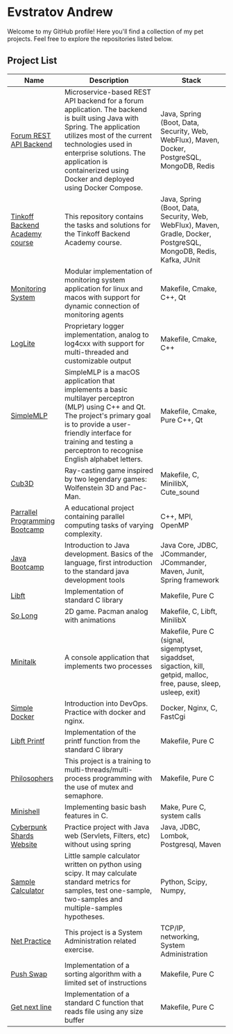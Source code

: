 # Evstratov Andrew

Welcome to my GitHub profile! Here you'll find a collection of my pet projects. Feel free to explore the repositories listed below.

## Project List

| Name | Description | Stack |
| --- | --- | --- |
| [Forum REST API Backend](https://github.com/LudwigAndreas/Forum-REST-API-Backend) | Microservice-based REST API backend for a forum application. The backend is built using Java with Spring. The application utilizes most of the current technologies used in enterprise solutions. The application is containerized using Docker and deployed using Docker Compose. | Java, Spring (Boot, Data, Security, Web, WebFlux), Maven, Docker, PostgreSQL, MongoDB, Redis
| [Tinkoff Backend Academy course](https://github.com/LudwigAndreas/Backend-Academy-2023) | This repository contains the tasks and solutions for the Tinkoff Backend Academy course. | Java, Spring (Boot, Data, Security, Web, WebFlux), Maven, Gradle, Docker, PostgreSQL, MongoDB, Redis, Kafka, JUnit
| [Monitoring System](https://github.com/LudwigAndreas/MonitoringSystem) | Modular implementation of monitoring system application for linux and macos with support for dynamic connection of monitoring agents | Makefile, Cmake, C++, Qt
| [LogLite](https://github.com/LudwigAndreas/LogLite) | Proprietary logger implementation, analog to log4cxx with support for multi-threaded and customizable output | Makefile, Cmake, C++
| [SimpleMLP](https://github.com/LudwigAndreas/SimpleMLP) |SimpleMLP is a macOS application that implements a basic multilayer perceptron (MLP) using C++ and Qt. The project's primary goal is to provide a user-friendly interface for training and testing a perceptron to recognise English alphabet letters. | Makefile, Cmake, Pure C++, Qt
| [Cub3D](https://github.com/LudwigAndreas/cub3d) | Ray-casting game inspired by two legendary games: Wolfenstein 3D and Pac-Man.| Makefile, C, MinilibX, Cute_sound |
| [Parrallel Programming Bootcamp](https://github.com/LudwigAndreas/OpenMPBootcamp)|  A educational project containing parallel computing tasks of varying complexity.  |  С++, MPI, OpenMP
| [Java Bootcamp](https://github.com/LudwigAndreas/Java_Bootcamp)|  Introduction to Java development. Basics of the language, first introduction to the standard java development tools  |  Java Core, JDBC, JCommander, JCommander, Maven, Junit, Spring framework
| [Libft](https://github.com/LudwigAndreas/libft) | Implementation of standard C library | Makefile, Pure C |
| [So Long](https://github.com/LudwigAndreas/so_long) | 2D game. Pacman analog with animations | Makefile, C, Libft, MinilibX |
| [Minitalk](https://github.com/LudwigAndreas/minitalk) | A console application that implements two processes  | Makefile, Pure C (signal, sigemptyset, sigaddset, sigaction, kill, getpid, malloc, free, pause, sleep, usleep, exit)
| [Simple Docker](https://github.com/LudwigAndreas/SimpleDocker) | Introduction into DevOps. Practice with docker and nginx. | Docker, Nginx, C, FastCgi |
| [Libft Printf](https://github.com/LudwigAndreas/ft_libftprintf) | Implementation of the printf function from the standard C library | Makefile, Pure C |
| [Philosophers](https://github.com/LudwigAndreas/philosophers42) | This project is a training to multi-threads/multi-process programming with the use of mutex and semaphore. | Makefile, Pure C |
| [Minishell](https://github.com/LudwigAndreas/minishell) | Implementing basic bash features in C. | Make, Pure C, system calls |
| [Cyberpunk Shards Website](https://github.com/LudwigAndreas/CyberpunkShardsWebSite) | Practice project with Java web (Servlets, Filters, etc) without using spring | Java, JDBC, Lombok, Postgresql, Maven
| [Sample Calculator](https://github.com/LudwigAndreas/sample_calculator) | Little sample calculator written on python using scipy. It may calculate standard metrics for samples, test one-sample, two-samples and multiple-samples hypotheses. | Python, Scipy, Numpy,
| [Net Practice](https://github.com/LudwigAndreas/NetPractice) | This project is a System Administration related exercise. | TCP/IP, networking, System Administration |
| [Push Swap](https://github.com/LudwigAndreas/push_swap) | Implementation of a sorting algorithm with a limited set of instructions | Makefile, Pure C |
| [Get next line](https://github.com/LudwigAndreas/get_next_line) | Implementation of a standard C function that reads file using any size buffer | Makefile, Pure C |
